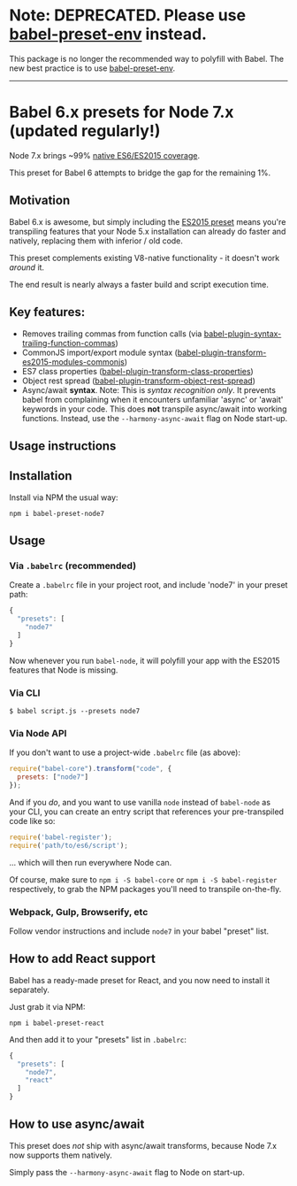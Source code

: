 # Note: DEPRECATED.  Please use [babel-preset-env](https://github.com/babel/babel-preset-env) instead.

This package is no longer the recommended way to polyfill with Babel. The new best practice is to use [babel-preset-env](https://github.com/babel/babel-preset-env).

----------

# Babel 6.x presets for Node 7.x (updated regularly!)

Node 7.x brings ~99% [native ES6/ES2015 coverage](http://node.green/).

This preset for Babel 6 attempts to bridge the gap for the remaining 1%.

## Motivation

Babel 6.x is awesome, but simply including the [ES2015 preset](https://www.npmjs.com/package/babel-preset-es2015) means you're transpiling features
that your Node 5.x installation can already do faster and natively, replacing them with inferior / old code.

This preset complements existing V8-native functionality - it doesn't work _around_ it.

The end result is nearly always a faster build and script execution time.

## Key features:
* Removes trailing commas from function calls (via [babel-plugin-syntax-trailing-function-commas](https://www.npmjs.com/package/babel-plugin-syntax-trailing-function-commas))
* CommonJS import/export module syntax ([babel-plugin-transform-es2015-modules-commonjs](https://www.npmjs.com/package/babel-plugin-transform-es2015-modules-commonjs))
* ES7 class properties ([babel-plugin-transform-class-properties](https://www.npmjs.com/package/babel-plugin-transform-class-properties))
* Object rest spread ([babel-plugin-transform-object-rest-spread](https://www.npmjs.com/package/babel-plugin-transform-object-rest-spread))
* Async/await **syntax**. Note: This is *syntax recognition only*. It prevents babel from complaining when it encounters unfamiliar 'async' or 'await' keywords in your code. This does **not** transpile async/await into working functions. Instead, use the `--harmony-async-await` flag on Node start-up.

## Usage instructions

## Installation

Install via NPM the usual way:

`npm i babel-preset-node7`

## Usage

### Via `.babelrc` (recommended)

Create a `.babelrc` file in your project root, and include 'node7' in your preset path:

```js
{
  "presets": [
    "node7"
  ]
}
```

Now whenever you run `babel-node`, it will polyfill your app with the ES2015 features that Node is missing.

### Via CLI
`$ babel script.js --presets node7`

### Via Node API

If you don't want to use a project-wide `.babelrc` file (as above):

```js
require("babel-core").transform("code", {
  presets: ["node7"]
});
```

And if you _do_, and you want to use vanilla `node` instead of `babel-node` as your CLI, you can create an entry script that references your pre-transpiled code like so:

```js
require('babel-register');
require('path/to/es6/script');
```

... which will then run everywhere Node can.

Of course, make sure to `npm i -S babel-core` or `npm i -S babel-register` respectively, to grab the NPM packages you'll need to transpile on-the-fly.

### Webpack, Gulp, Browserify, etc

Follow vendor instructions and include `node7` in your babel "preset" list.

## How to add React support

Babel has a ready-made preset for React, and you now need to install it separately.

Just grab it via NPM:

`npm i babel-preset-react`

And then add it to your "presets" list in `.babelrc`:

```js
{
  "presets": [
    "node7",
    "react"
  ]
}
```

## How to use async/await

This preset does *not* ship with async/await transforms, because Node 7.x now supports them natively.

Simply pass the `--harmony-async-await` flag to Node on start-up.
